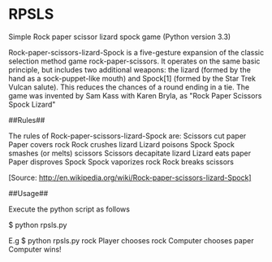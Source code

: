 RPSLS
=====

Simple Rock paper scissor lizard spock game (Python version 3.3)

Rock-paper-scissors-lizard-Spock is a five-gesture expansion of the classic selection method game rock-paper-scissors. It operates on the same basic principle, but includes two additional weapons: the lizard (formed by the hand as a sock-puppet-like mouth) and Spock[1] (formed by the Star Trek Vulcan salute). This reduces the chances of a round ending in a tie. The game was invented by Sam Kass with Karen Bryla, as "Rock Paper Scissors Spock Lizard"

##Rules##

The rules of Rock-paper-scissors-lizard-Spock are:
Scissors cut paper
Paper covers rock
Rock crushes lizard
Lizard poisons Spock
Spock smashes (or melts) scissors
Scissors decapitate lizard
Lizard eats paper
Paper disproves Spock
Spock vaporizes rock
Rock breaks scissors

[Source: http://en.wikipedia.org/wiki/Rock-paper-scissors-lizard-Spock]

##Usage##

Execute the python script as follows

$ python rpsls.py <player choice>

E.g 
$ python rpsls.py rock
Player chooses  rock
Computer chooses  paper
Computer wins!

